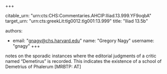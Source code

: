 +++


citable_urn: "urn:cts:CHS:Commentaries.AHCIP:Iliad.13.999.YF9oqbA"
target_urn: "urn:cts:greekLit:tlg0012.tlg001:13.999"
title: "Iliad 13.5b"

authors:
- email: "gnagy@chs.harvard.edu"
  name: "Gregory Nagy"
  username: "gnagy"
+++

<p>notes on the sporadic instances where the editorial judgments of a critic named “Demetirus” is recorded. This indicates the existence of a school of Demetrius of Phalerum [MRBTP: AT]</p>